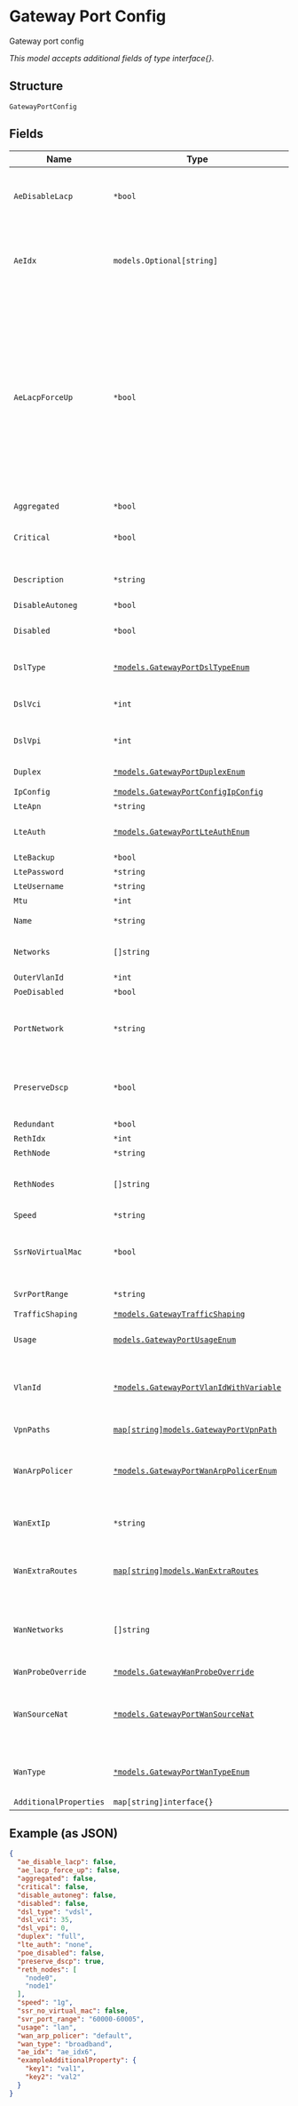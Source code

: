 
# Gateway Port Config

Gateway port config

*This model accepts additional fields of type interface{}.*

## Structure

`GatewayPortConfig`

## Fields

| Name | Type | Tags | Description |
|  --- | --- | --- | --- |
| `AeDisableLacp` | `*bool` | Optional | If `aggregated`==`true`. To disable LCP support for the AE interface<br>**Default**: `false` |
| `AeIdx` | `models.Optional[string]` | Optional | If `aggregated`==`true`. Users could force to use the designated AE name (must be an integer between 0 and 127) |
| `AeLacpForceUp` | `*bool` | Optional | For SRX Only, if `aggregated`==`true`.Sets the state of the interface as UP when the peer has limited LACP capability. Use case: When a device connected to this AE port is ZTPing for the first time, it will not have LACP configured on the other end. **Note:** Turning this on will enable force-up on one of the interfaces in the bundle only<br>**Default**: `false` |
| `Aggregated` | `*bool` | Optional | **Default**: `false` |
| `Critical` | `*bool` | Optional | If want to generate port up/down alarm, set it to true<br>**Default**: `false` |
| `Description` | `*string` | Optional | Interface Description. Can be a variable (i.e. "{{myvar}}") |
| `DisableAutoneg` | `*bool` | Optional | **Default**: `false` |
| `Disabled` | `*bool` | Optional | Port admin up (true) / down (false)<br>**Default**: `false` |
| `DslType` | [`*models.GatewayPortDslTypeEnum`](../../doc/models/gateway-port-dsl-type-enum.md) | Optional | if `wan_type`==`dsl`. enum: `adsl`, `vdsl`<br>**Default**: `"vdsl"` |
| `DslVci` | `*int` | Optional | If `wan_type`==`dsl`, 16 bit int<br>**Default**: `35` |
| `DslVpi` | `*int` | Optional | If `wan_type`==`dsl`, 8 bit int<br>**Default**: `0` |
| `Duplex` | [`*models.GatewayPortDuplexEnum`](../../doc/models/gateway-port-duplex-enum.md) | Optional | enum: `auto`, `full`, `half`<br>**Default**: `"auto"` |
| `IpConfig` | [`*models.GatewayPortConfigIpConfig`](../../doc/models/gateway-port-config-ip-config.md) | Optional | Junos IP Config |
| `LteApn` | `*string` | Optional | If `wan_type`==`lte` |
| `LteAuth` | [`*models.GatewayPortLteAuthEnum`](../../doc/models/gateway-port-lte-auth-enum.md) | Optional | if `wan_type`==`lte`. enum: `chap`, `none`, `pap`<br>**Default**: `"none"` |
| `LteBackup` | `*bool` | Optional | - |
| `LtePassword` | `*string` | Optional | If `wan_type`==`lte` |
| `LteUsername` | `*string` | Optional | If `wan_type`==`lte` |
| `Mtu` | `*int` | Optional | - |
| `Name` | `*string` | Optional | Name that we'll use to derive config |
| `Networks` | `[]string` | Optional | If `usage`==`lan`, name of the [networks]($h/Orgs%20Networks/_overview) to attach to the interface |
| `OuterVlanId` | `*int` | Optional | For Q-in-Q |
| `PoeDisabled` | `*bool` | Optional | **Default**: `false` |
| `PortNetwork` | `*string` | Optional | Only for SRX and if `usage`==`lan`, the name of the Network to be used as the Untagged VLAN |
| `PreserveDscp` | `*bool` | Optional | Whether to preserve dscp when sending traffic over VPN (SSR-only)<br>**Default**: `true` |
| `Redundant` | `*bool` | Optional | If HA mode |
| `RethIdx` | `*int` | Optional | If HA mode |
| `RethNode` | `*string` | Optional | If HA mode |
| `RethNodes` | `[]string` | Optional | SSR only - supporting vlan-based redundancy (matching the size of `networks`) |
| `Speed` | `*string` | Optional | **Default**: `"auto"` |
| `SsrNoVirtualMac` | `*bool` | Optional | When SSR is running as VM, this is required on certain hosting platforms<br>**Default**: `false` |
| `SvrPortRange` | `*string` | Optional | For SSR only<br>**Default**: `"none"` |
| `TrafficShaping` | [`*models.GatewayTrafficShaping`](../../doc/models/gateway-traffic-shaping.md) | Optional | - |
| `Usage` | [`models.GatewayPortUsageEnum`](../../doc/models/gateway-port-usage-enum.md) | Required | port usage name. enum: `ha_control`, `ha_data`, `lan`, `wan` |
| `VlanId` | [`*models.GatewayPortVlanIdWithVariable`](../../doc/models/containers/gateway-port-vlan-id-with-variable.md) | Optional | If WAN interface is on a VLAN. Can be the VLAN ID (i.e. "10") or a Variable (i.e. "{{myvar}}") |
| `VpnPaths` | [`map[string]models.GatewayPortVpnPath`](../../doc/models/gateway-port-vpn-path.md) | Optional | Property key is the VPN name |
| `WanArpPolicer` | [`*models.GatewayPortWanArpPolicerEnum`](../../doc/models/gateway-port-wan-arp-policer-enum.md) | Optional | Only when `wan_type`==`broadband`. enum: `default`, `max`, `recommended`<br>**Default**: `"default"` |
| `WanExtIp` | `*string` | Optional | Only if `usage`==`wan`, optional. If spoke should reach this port by a different IP |
| `WanExtraRoutes` | [`map[string]models.WanExtraRoutes`](../../doc/models/wan-extra-routes.md) | Optional | Only if `usage`==`wan`. Property Key is the destianation CIDR (e.g "100.100.100.0/24") |
| `WanNetworks` | `[]string` | Optional | Only if `usage`==`wan`. If some networks are connected to this WAN port, it can be added here so policies can be defined |
| `WanProbeOverride` | [`*models.GatewayWanProbeOverride`](../../doc/models/gateway-wan-probe-override.md) | Optional | Only if `usage`==`wan` |
| `WanSourceNat` | [`*models.GatewayPortWanSourceNat`](../../doc/models/gateway-port-wan-source-nat.md) | Optional | Only if `usage`==`wan`, optional. By default, source-NAT is performed on all WAN Ports using the interface-ip |
| `WanType` | [`*models.GatewayPortWanTypeEnum`](../../doc/models/gateway-port-wan-type-enum.md) | Optional | Only if `usage`==`wan`. enum: `broadband`, `dsl`, `lte`<br>**Default**: `"broadband"` |
| `AdditionalProperties` | `map[string]interface{}` | Optional | - |

## Example (as JSON)

```json
{
  "ae_disable_lacp": false,
  "ae_lacp_force_up": false,
  "aggregated": false,
  "critical": false,
  "disable_autoneg": false,
  "disabled": false,
  "dsl_type": "vdsl",
  "dsl_vci": 35,
  "dsl_vpi": 0,
  "duplex": "full",
  "lte_auth": "none",
  "poe_disabled": false,
  "preserve_dscp": true,
  "reth_nodes": [
    "node0",
    "node1"
  ],
  "speed": "1g",
  "ssr_no_virtual_mac": false,
  "svr_port_range": "60000-60005",
  "usage": "lan",
  "wan_arp_policer": "default",
  "wan_type": "broadband",
  "ae_idx": "ae_idx6",
  "exampleAdditionalProperty": {
    "key1": "val1",
    "key2": "val2"
  }
}
```

